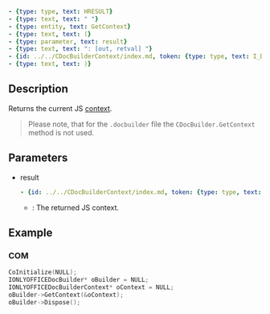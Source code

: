 ```yml signature
- {type: type, text: HRESULT}
- {type: text, text: " "}
- {type: entity, text: GetContext}
- {type: text, text: (}
- {type: parameter, text: result}
- {type: text, text: ": [out, retval] "}
- {id: ../../CDocBuilderContext/index.md, token: {type: type, text: I_DOCBUILDER_CONTEXT**}}
- {type: text, text: )}
```

## Description

Returns the current JS [context](../../CDocBuilderContext/index.md).

> Please note, that for the `.docbuilder` file the `CDocBuilder.GetContext` method is not used.

## Parameters

<parameters>

- result

  ```yml signature.variant="inline"
  - {id: ../../CDocBuilderContext/index.md, token: {type: type, text: I_DOCBUILDER_CONTEXT**}}
  ```

  - : The returned JS context.

</parameters>

## Example

### COM

```cpp
CoInitialize(NULL);
IONLYOFFICEDocBuilder* oBuilder = NULL;
IONLYOFFICEDocBuilderContext* oContext = NULL;
oBuilder->GetContext(&oContext);
oBuilder->Dispose();
```
